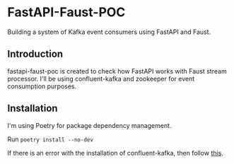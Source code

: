 # FastAPI-Faust-POC

Building a system of Kafka event consumers using FastAPI and Faust.

## Introduction

fastapi-faust-poc is created to check how FastAPI works with Faust stream processor. I'll be using confluent-kafka and zookeeper for event consumption purposes.

## Installation

I'm using Poetry for package dependency management.

Run `poetry install --no-dev`

If there is an error with the installation of confluent-kafka, then follow [this](https://github.com/confluentinc/confluent-kafka-python/blob/master/INSTALL.md).